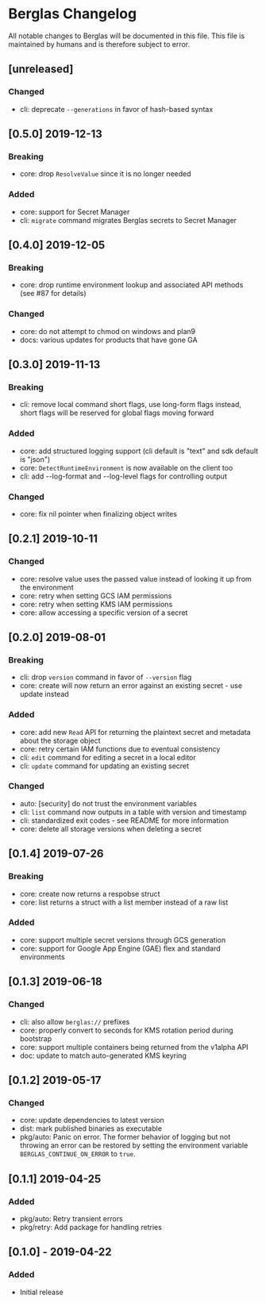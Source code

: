 # Berglas Changelog

All notable changes to Berglas will be documented in this file. This file is maintained by humans and is therefore subject to error.

## [unreleased]
### Changed
- cli: deprecate `--generations` in favor of hash-based syntax

## [0.5.0] 2019-12-13
### Breaking
- core: drop `ResolveValue` since it is no longer needed

### Added
- core: support for Secret Manager
- cli: `migrate` command migrates Berglas secrets to Secret Manager

## [0.4.0] 2019-12-05
### Breaking
- core: drop runtime environment lookup and associated API methods (see #87 for
  details)

### Changed
- core: do not attempt to chmod on windows and plan9
- docs: various updates for products that have gone GA

## [0.3.0] 2019-11-13
### Breaking
- cli: remove local command short flags, use long-form flags instead, short
  flags will be reserved for global flags moving forward

### Added
- core: add structured logging support (cli default is "text" and sdk default is
  "json")
- core: `DetectRuntimeEnvironment` is now available on the client too
- cli: add --log-format and --log-level flags for controlling output

### Changed
- core: fix nil pointer when finalizing object writes

## [0.2.1] 2019-10-11
### Changed
- core: resolve value uses the passed value instead of looking it up from the
  environment
- core: retry when setting GCS IAM permissions
- core: retry when setting KMS IAM permissions
- core: allow accessing a specific version of a secret

## [0.2.0] 2019-08-01
### Breaking
- cli: drop `version` command in favor of `--version` flag
- core: create will now return an error against an existing secret - use update
  instead

### Added
- core: add new `Read` API for returning the plaintext secret and metadata about
  the storage object
- core: retry certain IAM functions due to eventual consistency
- cli: `edit` command for editing a secret in a local editor
- cli: `update` command for updating an existing secret

### Changed
- auto: [security] do not trust the environment variables
- cli: `list` command now outputs in a table with version and timestamp
- cli: standardized exit codes - see README for more information
- core: delete all storage versions when deleting a secret

## [0.1.4] 2019-07-26
### Breaking
- core: create now returns a respobse struct
- core: list returns a struct with a list member instead of a raw list

### Added
- core: support multiple secret versions through GCS generation
- core: support for Google App Engine (GAE) flex and standard environments

## [0.1.3] 2019-06-18
### Changed
- cli: also allow `berglas://` prefixes
- core: properly convert to seconds for KMS rotation period during bootstrap
- core: support multiple containers being returned from the v1alpha API
- doc: update to match auto-generated KMS keyring

## [0.1.2] 2019-05-17
### Changed
- core: update dependencies to latest version
- dist: mark published binaries as executable
- pkg/auto: Panic on error. The former behavior of logging but not throwing an
  error can be restored by setting the environment variable
  `BERGLAS_CONTINUE_ON_ERROR` to `true`.

## [0.1.1] 2019-04-25
### Added
- pkg/auto: Retry transient errors
- pkg/retry: Add package for handling retries

## [0.1.0] - 2019-04-22
### Added
- Initial release
